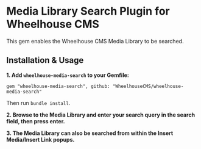 Media Library Search Plugin for Wheelhouse CMS
==============================================

This gem enables the Wheelhouse CMS Media Library to be searched.


Installation & Usage
--------------------

**1. Add `wheelhouse-media-search` to your Gemfile:**

    gem "wheelhouse-media-search", github: "WheelhouseCMS/wheelhouse-media-search"

Then run `bundle install`.

**2. Browse to the Media Library and enter your search query in the search field, then press enter.**

**3. The Media Library can also be searched from within the Insert Media/Insert Link popups.**
